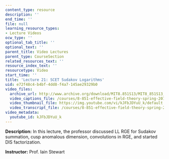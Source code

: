 ```yaml
---
content_type: resource
description: ''
end_time: ''
file: null
learning_resource_types:
- Lecture Videos
ocw_type: ''
optional_tab_title: ''
optional_text: ''
parent_title: Video Lectures
parent_type: CourseSection
related_resources_text: ''
resource_index_text: ''
resourcetype: Video
start_time: ''
title: 'Lecture 21: SCET Sudakov Logarithms'
uid: e72f48c4-b4bf-4dd8-f4a7-145ae29329b0
video_files:
  archive_url: http://www.archive.org/download/MIT8.851S13/MIT8_851S13_lec21_300k.mp4
  video_captions_file: /courses/8-851-effective-field-theory-spring-2013/854fcfd1db215cc88fdd9b7343de570d_kJFbJDYuU_k.vtt
  video_thumbnail_file: https://img.youtube.com/vi/kJFbJDYuU_k/default.jpg
  video_transcript_file: /courses/8-851-effective-field-theory-spring-2013/d2b8bd4176b2cd98ffc0d1352856e8d6_kJFbJDYuU_k.pdf
video_metadata:
  youtube_id: kJFbJDYuU_k
---
```


**Description:** In this lecture, the professor discussed LL RGE for Sudakov summation, cusp anomalous dimension, convolutions in RGE, and started DIS factorization.

**Instructor:** Prof. Iain Stewart



